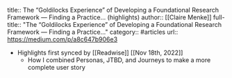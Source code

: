title:: The “Goldilocks Experience” of Developing a Foundational Research Framework — Finding a Practice… (highlights)
author:: [[Claire Menke]]
full-title:: "The “Goldilocks Experience” of Developing a Foundational Research Framework — Finding a Practice…"
category:: #articles
url:: https://medium.com/p/a8c647b906e3

- Highlights first synced by [[Readwise]] [[Nov 18th, 2022]]
	- How I combined Personas, JTBD, and Journeys to make a more complete user story